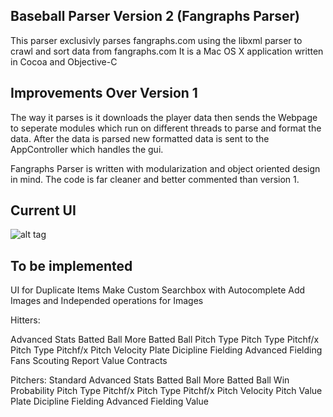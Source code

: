 Baseball Parser Version 2 (Fangraphs Parser)
-------------------------------------------
This parser exclusivly parses fangraphs.com using the libxml parser to crawl and sort data from fangraphs.com
It is a Mac OS X application written in Cocoa and Objective-C

Improvements Over Version 1
------------
The way it parses is it downloads the player data then sends the Webpage to seperate modules which run on different threads to parse and format the data.
After the data is parsed new formatted data is sent to the AppController which handles the gui.

Fangraphs Parser is written with modularization and object oriented design in mind. 
The code is far cleaner and better commented than version 1.

Current UI
--------------
![alt tag](http://cl.ly/Rv3R/Screen%20Shot%202013-10-13%20at%204.16.29%20PM.png)

To be implemented
-------------
UI for Duplicate Items
Make Custom Searchbox with Autocomplete
Add Images and Independed operations for Images

Hitters:

Advanced Stats
Batted Ball
More Batted Ball
Pitch Type
Pitch Type
Pitchf/x Pitch Type
Pitchf/x Pitch Velocity
Plate Dicipline
Fielding
Advanced Fielding
Fans Scouting Report
Value
Contracts

Pitchers:
Standard
Advanced Stats
Batted Ball 
More Batted Ball
Win Probability
Pitch Type
Pitchf/x Pitch Type
Pitchf/x Pitch Velocity
Pitch Value
Plate Dicipline
Fielding
Advanced Fielding
Value
